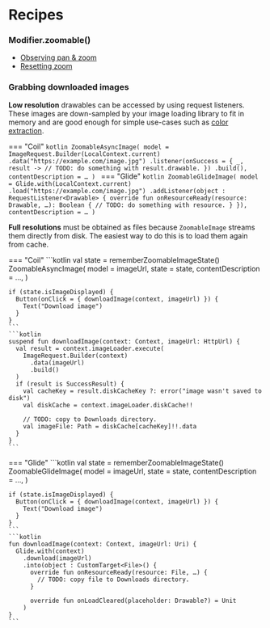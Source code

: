 # Recipes

### Modifier.zoomable()
- [Observing pan & zoom](../zoomable/recipes.md#observing-pan-zoom)
- [Resetting zoom](../zoomable/recipes.md#resetting-zoom)

### Grabbing downloaded images

**Low resolution** drawables can be accessed by using request listeners. These images are down-sampled by your image loading library to fit in memory and are good enough for simple use-cases such as [color extraction](https://developer.android.com/training/material/palette-colors).

=== "Coil"
    ```kotlin
    ZoomableAsyncImage(
      model = ImageRequest.Builder(LocalContext.current)
        .data("https://example.com/image.jpg")
        .listener(onSuccess = { _, result ->
          // TODO: do something with result.drawable.
        })
        .build(),
      contentDescription = …
    )
    ```
=== "Glide"
    ```kotlin
    ZoomableGlideImage(
      model = Glide.with(LocalContext.current)
        .load("https://example.com/image.jpg")
        .addListener(object : RequestListener<Drawable> {
          override fun onResourceReady(resource: Drawable, …): Boolean {
            // TODO: do something with resource.
          }
        }),
      contentDescription = …
    )
    ```

**Full resolutions** must be obtained as files because `ZoomableImage` streams them directly from disk. The easiest way to do this is to load them again from cache.

=== "Coil"
    ```kotlin
    val state = rememberZoomableImageState()
    ZoomableAsyncImage(
      model = imageUrl,
      state = state,
      contentDescription = …,
    )

    if (state.isImageDisplayed) {
      Button(onClick = { downloadImage(context, imageUrl) }) {
        Text("Download image")
      }
    }
    ```
    ```kotlin
    suspend fun downloadImage(context: Context, imageUrl: HttpUrl) {
      val result = context.imageLoader.execute(
        ImageRequest.Builder(context)
          .data(imageUrl)
          .build()
      )
      if (result is SuccessResult) {
        val cacheKey = result.diskCacheKey ?: error("image wasn't saved to disk")
        val diskCache = context.imageLoader.diskCache!!
        
        // TODO: copy to Downloads directory.
        val imageFile: Path = diskCache[cacheKey]!!.data
      }
    }
    ```
=== "Glide"
    ```kotlin
    val state = rememberZoomableImageState()
    ZoomableGlideImage(
      model = imageUrl,
      state = state,
      contentDescription = …,
    )

    if (state.isImageDisplayed) {
      Button(onClick = { downloadImage(context, imageUrl) }) {
        Text("Download image")
      }
    }
    ```
    ```kotlin
    fun downloadImage(context: Context, imageUrl: Uri) {
      Glide.with(context)
        .download(imageUrl)
        .into(object : CustomTarget<File>() {
          override fun onResourceReady(resource: File, …) {
            // TODO: copy file to Downloads directory.
          }
          
          override fun onLoadCleared(placeholder: Drawable?) = Unit
        )
    }
    ```
